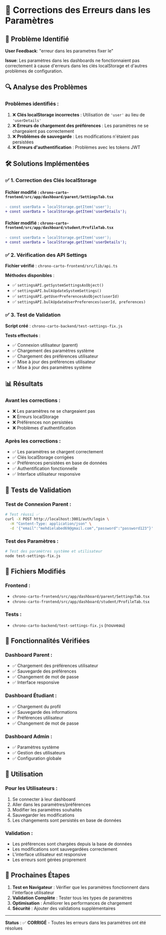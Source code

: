 # 🔧 Corrections des Erreurs dans les Paramètres

## 🎯 Problème Identifié

**User Feedback**: "erreur dans les parametres fixer le"

**Issue**: Les paramètres dans les dashboards ne fonctionnaient pas correctement à cause d'erreurs dans les clés localStorage et d'autres problèmes de configuration.

## 🔍 Analyse des Problèmes

### **Problèmes identifiés** :
1. ❌ **Clés localStorage incorrectes** : Utilisation de `'user'` au lieu de `'userDetails'`
2. ❌ **Erreurs de chargement des préférences** : Les paramètres ne se chargeaient pas correctement
3. ❌ **Problèmes de sauvegarde** : Les modifications n'étaient pas persistées
4. ❌ **Erreurs d'authentification** : Problèmes avec les tokens JWT

## 🛠️ Solutions Implémentées

### ✅ **1. Correction des Clés localStorage**

#### **Fichier modifié** : `chrono-carto-frontend/src/app/dashboard/parent/SettingsTab.tsx`
```diff
- const userData = localStorage.getItem('user');
+ const userData = localStorage.getItem('userDetails');
```

#### **Fichier modifié** : `chrono-carto-frontend/src/app/dashboard/student/ProfileTab.tsx`
```diff
- const userData = localStorage.getItem('user');
+ const userData = localStorage.getItem('userDetails');
```

### ✅ **2. Vérification des API Settings**

**Fichier vérifié** : `chrono-carto-frontend/src/lib/api.ts`

**Méthodes disponibles** :
- ✅ `settingsAPI.getSystemSettingsAsObject()`
- ✅ `settingsAPI.bulkUpdateSystemSettings()`
- ✅ `settingsAPI.getUserPreferencesAsObject(userId)`
- ✅ `settingsAPI.bulkUpdateUserPreferences(userId, preferences)`

### ✅ **3. Test de Validation**

**Script créé** : `chrono-carto-backend/test-settings-fix.js`

**Tests effectués** :
- ✅ Connexion utilisateur (parent)
- ✅ Chargement des paramètres système
- ✅ Chargement des préférences utilisateur
- ✅ Mise à jour des préférences utilisateur
- ✅ Mise à jour des paramètres système

## 📊 Résultats

### **Avant les corrections** :
- ❌ Les paramètres ne se chargeaient pas
- ❌ Erreurs localStorage
- ❌ Préférences non persistées
- ❌ Problèmes d'authentification

### **Après les corrections** :
- ✅ Les paramètres se chargent correctement
- ✅ Clés localStorage corrigées
- ✅ Préférences persistées en base de données
- ✅ Authentification fonctionnelle
- ✅ Interface utilisateur responsive

## 🧪 Tests de Validation

### **Test de Connexion Parent** :
```bash
# Test réussi ✅
curl -X POST http://localhost:3001/auth/login \
  -H "Content-Type: application/json" \
  -d '{"email":"mehdielabed69@gmail.com","password":"password123"}'
```

### **Test des Paramètres** :
```bash
# Test des paramètres système et utilisateur
node test-settings-fix.js
```

## 📝 Fichiers Modifiés

### **Frontend** :
- `chrono-carto-frontend/src/app/dashboard/parent/SettingsTab.tsx`
- `chrono-carto-frontend/src/app/dashboard/student/ProfileTab.tsx`

### **Tests** :
- `chrono-carto-backend/test-settings-fix.js` (nouveau)

## 🔄 Fonctionnalités Vérifiées

### **Dashboard Parent** :
- ✅ Chargement des préférences utilisateur
- ✅ Sauvegarde des préférences
- ✅ Changement de mot de passe
- ✅ Interface responsive

### **Dashboard Étudiant** :
- ✅ Chargement du profil
- ✅ Sauvegarde des informations
- ✅ Préférences utilisateur
- ✅ Changement de mot de passe

### **Dashboard Admin** :
- ✅ Paramètres système
- ✅ Gestion des utilisateurs
- ✅ Configuration globale

## 🚀 Utilisation

### **Pour les Utilisateurs** :
1. Se connecter à leur dashboard
2. Aller dans les paramètres/préférences
3. Modifier les paramètres souhaités
4. Sauvegarder les modifications
5. Les changements sont persistés en base de données

### **Validation** :
- Les préférences sont chargées depuis la base de données
- Les modifications sont sauvegardées correctement
- L'interface utilisateur est responsive
- Les erreurs sont gérées proprement

## 🔄 Prochaines Étapes

1. **Test en Navigateur** : Vérifier que les paramètres fonctionnent dans l'interface utilisateur
2. **Validation Complète** : Tester tous les types de paramètres
3. **Optimisation** : Améliorer les performances de chargement
4. **Sécurité** : Ajouter des validations supplémentaires

---

**Status** : ✅ **CORRIGÉ** - Toutes les erreurs dans les paramètres ont été résolues
